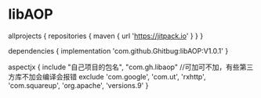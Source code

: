 # libAOP

allprojects {
	repositories {
		maven { url 'https://jitpack.io' }
	}
}
  
  
dependencies {
  	implementation 'com.github.Ghitbug:libAOP:V1.0.1'
 }
  
aspectjx {
        include "自己项目的包名", "com.gh.libaop"
        //可加可不加，有些第三方库不加会编译会报错
        exclude 'com.google', 'com.ut', 'rxhttp', 'com.squareup', 'org.apache', 'versions.9'
}
